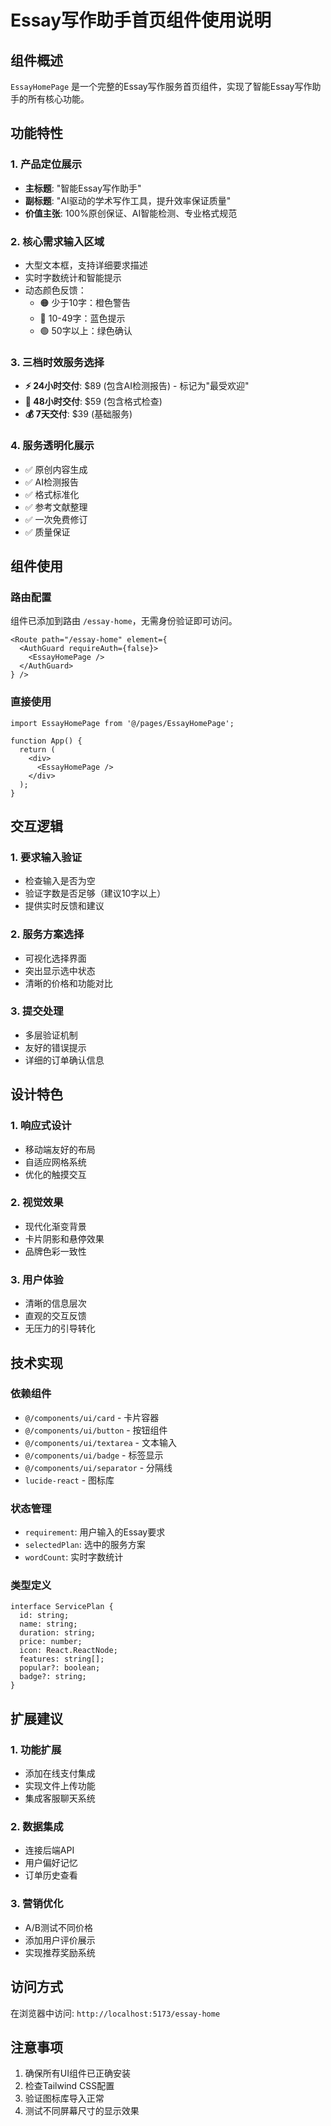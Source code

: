 # Essay写作助手首页组件使用说明

## 组件概述

`EssayHomePage` 是一个完整的Essay写作服务首页组件，实现了智能Essay写作助手的所有核心功能。

## 功能特性

### 1. 产品定位展示
- **主标题**: "智能Essay写作助手"
- **副标题**: "AI驱动的学术写作工具，提升效率保证质量"
- **价值主张**: 100%原创保证、AI智能检测、专业格式规范

### 2. 核心需求输入区域
- 大型文本框，支持详细要求描述
- 实时字数统计和智能提示
- 动态颜色反馈：
  - 🟠 少于10字：橙色警告
  - 🔵 10-49字：蓝色提示
  - 🟢 50字以上：绿色确认

### 3. 三档时效服务选择
- **⚡ 24小时交付**: $89 (包含AI检测报告) - 标记为"最受欢迎"
- **📅 48小时交付**: $59 (包含格式检查)
- **💰 7天交付**: $39 (基础服务)

### 4. 服务透明化展示
- ✅ 原创内容生成
- ✅ AI检测报告
- ✅ 格式标准化
- ✅ 参考文献整理
- ✅ 一次免费修订
- ✅ 质量保证

## 组件使用

### 路由配置
组件已添加到路由 `/essay-home`，无需身份验证即可访问。

```tsx
<Route path="/essay-home" element={
  <AuthGuard requireAuth={false}>
    <EssayHomePage />
  </AuthGuard>
} />
```

### 直接使用
```tsx
import EssayHomePage from '@/pages/EssayHomePage';

function App() {
  return (
    <div>
      <EssayHomePage />
    </div>
  );
}
```

## 交互逻辑

### 1. 要求输入验证
- 检查输入是否为空
- 验证字数是否足够（建议10字以上）
- 提供实时反馈和建议

### 2. 服务方案选择
- 可视化选择界面
- 突出显示选中状态
- 清晰的价格和功能对比

### 3. 提交处理
- 多层验证机制
- 友好的错误提示
- 详细的订单确认信息

## 设计特色

### 1. 响应式设计
- 移动端友好的布局
- 自适应网格系统
- 优化的触摸交互

### 2. 视觉效果
- 现代化渐变背景
- 卡片阴影和悬停效果
- 品牌色彩一致性

### 3. 用户体验
- 清晰的信息层次
- 直观的交互反馈
- 无压力的引导转化

## 技术实现

### 依赖组件
- `@/components/ui/card` - 卡片容器
- `@/components/ui/button` - 按钮组件
- `@/components/ui/textarea` - 文本输入
- `@/components/ui/badge` - 标签显示
- `@/components/ui/separator` - 分隔线
- `lucide-react` - 图标库

### 状态管理
- `requirement`: 用户输入的Essay要求
- `selectedPlan`: 选中的服务方案
- `wordCount`: 实时字数统计

### 类型定义
```tsx
interface ServicePlan {
  id: string;
  name: string;
  duration: string;
  price: number;
  icon: React.ReactNode;
  features: string[];
  popular?: boolean;
  badge?: string;
}
```

## 扩展建议

### 1. 功能扩展
- 添加在线支付集成
- 实现文件上传功能
- 集成客服聊天系统

### 2. 数据集成
- 连接后端API
- 用户偏好记忆
- 订单历史查看

### 3. 营销优化
- A/B测试不同价格
- 添加用户评价展示
- 实现推荐奖励系统

## 访问方式

在浏览器中访问: `http://localhost:5173/essay-home`

## 注意事项

1. 确保所有UI组件已正确安装
2. 检查Tailwind CSS配置
3. 验证图标库导入正常
4. 测试不同屏幕尺寸的显示效果